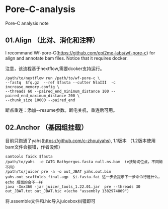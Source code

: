 # Pore-C-analysis
Pore-C analysis note


##  01.Align （比对、消化和注释）

I recommand Wf-pore-C(https://github.com/epi2me-labs/wf-pore-c) for align and annotate bam files. Notice that it requires docker.

注意，该流程基于nextflow,需要dcoker支持运行。

    /path/to/nextflow run /path/to/wf-pore-c \
    --fastq  $fq.gz  --ref $fasta --cutter NlaIII  -c increase_memory.config \
    --threads 60 --paired_end_minimum_distance 100 --paired_end_maximum_distance 200 \
    --chunk_size 10000 --paired_end

断点重连：添加--resume参数。断电关机，重连后可用。

##  02.Anchor  （基因组挂载）

目前只跑通了yahs(https://github.com/c-zhou/yahs), 1.1版本
（1.2版本使用bam文件会报错，作者没修）

    samtools faidx $fasta
    /path/to/yahs  -e CATG Bathyergus.fasta null.ns.bam  (e接酶切位点，不同酶不同)
    /path/to/juicer pre -a -o out_JBAT yahs.out.bin yahs.out_scaffolds_final.agp  $i.fasta.fai 这一步会提示下一步命令行是什么，echo 后面的会不一样
    java -Xmx36G -jar juicer_tools_1.22.01.jar  pre --threads 30 out_JBAT.txt out_JBAT.hic <(echo "assembly 1382974809")

将.assemble文件和.hic导入juicebox纠错即可
    
